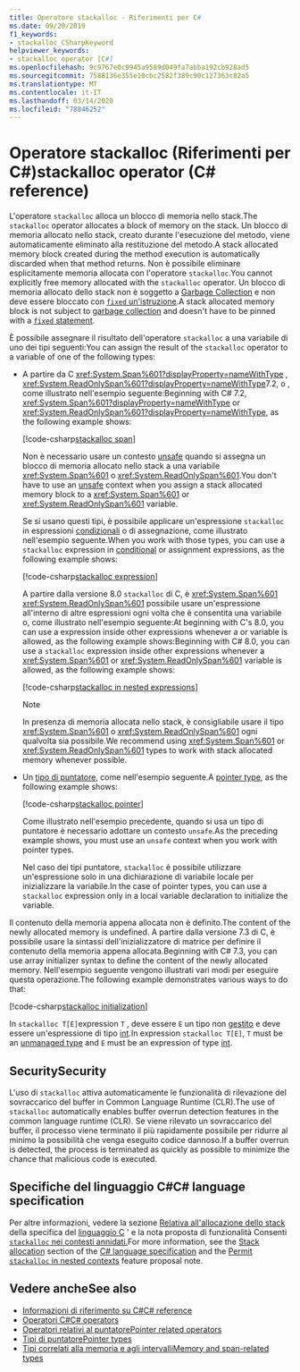 ```yaml
---
title: Operatore stackalloc - Riferimenti per C#
ms.date: 09/20/2019
f1_keywords:
- stackalloc_CSharpKeyword
helpviewer_keywords:
- stackalloc operator [C#]
ms.openlocfilehash: 9c9767e0c9945a9589d049fa7abba192cb928ad5
ms.sourcegitcommit: 7588136e355e10cbc2582f389c90c127363c02a5
ms.translationtype: MT
ms.contentlocale: it-IT
ms.lasthandoff: 03/14/2020
ms.locfileid: "78846252"
---
```

# <a name="stackalloc-operator-c-reference"></a><span data-ttu-id="7f908-102">Operatore stackalloc (Riferimenti per C#)</span><span class="sxs-lookup"><span data-stu-id="7f908-102">stackalloc operator (C# reference)</span></span>

<span data-ttu-id="7f908-103">L'operatore `stackalloc` alloca un blocco di memoria nello stack.</span><span class="sxs-lookup"><span data-stu-id="7f908-103">The `stackalloc` operator allocates a block of memory on the stack.</span></span> <span data-ttu-id="7f908-104">Un blocco di memoria allocato nello stack, creato durante l'esecuzione del metodo, viene automaticamente eliminato alla restituzione del metodo.</span><span class="sxs-lookup"><span data-stu-id="7f908-104">A stack allocated memory block created during the method execution is automatically discarded when that method returns.</span></span> <span data-ttu-id="7f908-105">Non è possibile eliminare esplicitamente memoria allocata con l'operatore `stackalloc`.</span><span class="sxs-lookup"><span data-stu-id="7f908-105">You cannot explicitly free memory allocated with the `stackalloc` operator.</span></span> <span data-ttu-id="7f908-106">Un blocco di memoria allocato dello stack non è soggetto a [Garbage Collection](../../../standard/garbage-collection/index.md) e non deve essere bloccato con [ `fixed` un'istruzione](../keywords/fixed-statement.md).</span><span class="sxs-lookup"><span data-stu-id="7f908-106">A stack allocated memory block is not subject to [garbage collection](../../../standard/garbage-collection/index.md) and doesn't have to be pinned with a [`fixed` statement](../keywords/fixed-statement.md).</span></span>

<span data-ttu-id="7f908-107">È possibile assegnare il risultato dell'operatore `stackalloc` a una variabile di uno dei tipi seguenti:</span><span class="sxs-lookup"><span data-stu-id="7f908-107">You can assign the result of the `stackalloc` operator to a variable of one of the following types:</span></span>

- <span data-ttu-id="7f908-108">A partire da C <xref:System.Span%601?displayProperty=nameWithType> , <xref:System.ReadOnlySpan%601?displayProperty=nameWithType>7.2, o , come illustrato nell'esempio seguente:</span><span class="sxs-lookup"><span data-stu-id="7f908-108">Beginning with C# 7.2, <xref:System.Span%601?displayProperty=nameWithType> or <xref:System.ReadOnlySpan%601?displayProperty=nameWithType>, as the following example shows:</span></span>

  [!code-csharp[stackalloc span](snippets/StackallocOperator.cs#AssignToSpan)]

  <span data-ttu-id="7f908-109">Non è necessario usare un contesto [unsafe](../keywords/unsafe.md) quando si assegna un blocco di memoria allocato nello stack a una variabile <xref:System.Span%601> o <xref:System.ReadOnlySpan%601>.</span><span class="sxs-lookup"><span data-stu-id="7f908-109">You don't have to use an [unsafe](../keywords/unsafe.md) context when you assign a stack allocated memory block to a <xref:System.Span%601> or <xref:System.ReadOnlySpan%601> variable.</span></span>

  <span data-ttu-id="7f908-110">Se si usano questi tipi, è possibile applicare un'espressione `stackalloc` in espressioni [condizionali](conditional-operator.md) o di assegnazione, come illustrato nell'esempio seguente.</span><span class="sxs-lookup"><span data-stu-id="7f908-110">When you work with those types, you can use a `stackalloc` expression in [conditional](conditional-operator.md) or assignment expressions, as the following example shows:</span></span>

  [!code-csharp[stackalloc expression](snippets/StackallocOperator.cs#AsExpression)]

  <span data-ttu-id="7f908-111">A partire dalla versione 8.0 `stackalloc` di C, è <xref:System.Span%601> <xref:System.ReadOnlySpan%601> possibile usare un'espressione all'interno di altre espressioni ogni volta che è consentita una variabile o, come illustrato nell'esempio seguente:At beginning with C's 8.0, you can use a expression inside other expressions whenever a or variable is allowed, as the following example shows:</span><span class="sxs-lookup"><span data-stu-id="7f908-111">Beginning with C# 8.0, you can use a `stackalloc` expression inside other expressions whenever a <xref:System.Span%601> or <xref:System.ReadOnlySpan%601> variable is allowed, as the following example shows:</span></span>

  [!code-csharp[stackalloc in nested expressions](snippets/StackallocOperator.cs#Nested)]

  > [!NOTE]
  > <span data-ttu-id="7f908-112">In presenza di memoria allocata nello stack, è consigliabile usare il tipo <xref:System.Span%601> o <xref:System.ReadOnlySpan%601> ogni qualvolta sia possibile.</span><span class="sxs-lookup"><span data-stu-id="7f908-112">We recommend using <xref:System.Span%601> or <xref:System.ReadOnlySpan%601> types to work with stack allocated memory whenever possible.</span></span>

- <span data-ttu-id="7f908-113">Un [tipo di puntatore](../../programming-guide/unsafe-code-pointers/pointer-types.md), come nell'esempio seguente.</span><span class="sxs-lookup"><span data-stu-id="7f908-113">A [pointer type](../../programming-guide/unsafe-code-pointers/pointer-types.md), as the following example shows:</span></span>

  [!code-csharp[stackalloc pointer](snippets/StackallocOperator.cs#AssignToPointer)]

  <span data-ttu-id="7f908-114">Come illustrato nell'esempio precedente, quando si usa un tipo di puntatore è necessario adottare un contesto `unsafe`.</span><span class="sxs-lookup"><span data-stu-id="7f908-114">As the preceding example shows, you must use an `unsafe` context when you work with pointer types.</span></span>

  <span data-ttu-id="7f908-115">Nel caso dei tipi puntatore, `stackalloc` è possibile utilizzare un'espressione solo in una dichiarazione di variabile locale per inizializzare la variabile.</span><span class="sxs-lookup"><span data-stu-id="7f908-115">In the case of pointer types, you can use a `stackalloc` expression only in a local variable declaration to initialize the variable.</span></span>

<span data-ttu-id="7f908-116">Il contenuto della memoria appena allocata non è definito.</span><span class="sxs-lookup"><span data-stu-id="7f908-116">The content of the newly allocated memory is undefined.</span></span> <span data-ttu-id="7f908-117">A partire dalla versione 7.3 di C, è possibile usare la sintassi dell'inizializzatore di matrice per definire il contenuto della memoria appena allocata.</span><span class="sxs-lookup"><span data-stu-id="7f908-117">Beginning with C# 7.3, you can use array initializer syntax to define the content of the newly allocated memory.</span></span> <span data-ttu-id="7f908-118">Nell'esempio seguente vengono illustrati vari modi per eseguire questa operazione.</span><span class="sxs-lookup"><span data-stu-id="7f908-118">The following example demonstrates various ways to do that:</span></span>

[!code-csharp[stackalloc initialization](snippets/StackallocOperator.cs#StackallocInit)]

<span data-ttu-id="7f908-119">In `stackalloc T[E]`expression `T` , deve essere `E` un tipo non [gestito](../builtin-types/unmanaged-types.md) e deve essere un'espressione di tipo [int](../builtin-types/integral-numeric-types.md).</span><span class="sxs-lookup"><span data-stu-id="7f908-119">In expression `stackalloc T[E]`, `T` must be an [unmanaged type](../builtin-types/unmanaged-types.md) and `E` must be an expression of type [int](../builtin-types/integral-numeric-types.md).</span></span>

## <a name="security"></a><span data-ttu-id="7f908-120">Security</span><span class="sxs-lookup"><span data-stu-id="7f908-120">Security</span></span>

<span data-ttu-id="7f908-121">L'uso di `stackalloc` attiva automaticamente le funzionalità di rilevazione del sovraccarico del buffer in Common Language Runtime (CLR).</span><span class="sxs-lookup"><span data-stu-id="7f908-121">The use of `stackalloc` automatically enables buffer overrun detection features in the common language runtime (CLR).</span></span> <span data-ttu-id="7f908-122">Se viene rilevato un sovraccarico del buffer, il processo viene terminato il più rapidamente possibile per ridurre al minimo la possibilità che venga eseguito codice dannoso.</span><span class="sxs-lookup"><span data-stu-id="7f908-122">If a buffer overrun is detected, the process is terminated as quickly as possible to minimize the chance that malicious code is executed.</span></span>

## <a name="c-language-specification"></a><span data-ttu-id="7f908-123">Specifiche del linguaggio C#</span><span class="sxs-lookup"><span data-stu-id="7f908-123">C# language specification</span></span>

<span data-ttu-id="7f908-124">Per altre informazioni, vedere la sezione [Relativa all'allocazione dello stack](~/_csharplang/spec/unsafe-code.md#stack-allocation) della specifica del [linguaggio C](~/_csharplang/spec/introduction.md) ' e la nota proposta di funzionalità Consenti [ `stackalloc` nei contesti annidati.](~/_csharplang/proposals/csharp-8.0/nested-stackalloc.md)</span><span class="sxs-lookup"><span data-stu-id="7f908-124">For more information, see the [Stack allocation](~/_csharplang/spec/unsafe-code.md#stack-allocation) section of the [C# language specification](~/_csharplang/spec/introduction.md) and the [Permit `stackalloc` in nested contexts](~/_csharplang/proposals/csharp-8.0/nested-stackalloc.md) feature proposal note.</span></span>

## <a name="see-also"></a><span data-ttu-id="7f908-125">Vedere anche</span><span class="sxs-lookup"><span data-stu-id="7f908-125">See also</span></span>

- [<span data-ttu-id="7f908-126">Informazioni di riferimento su C#</span><span class="sxs-lookup"><span data-stu-id="7f908-126">C# reference</span></span>](../index.md)
- [<span data-ttu-id="7f908-127">Operatori C#</span><span class="sxs-lookup"><span data-stu-id="7f908-127">C# operators</span></span>](index.md)
- [<span data-ttu-id="7f908-128">Operatori relativi al puntatore</span><span class="sxs-lookup"><span data-stu-id="7f908-128">Pointer related operators</span></span>](pointer-related-operators.md)
- [<span data-ttu-id="7f908-129">Tipi di puntatore</span><span class="sxs-lookup"><span data-stu-id="7f908-129">Pointer types</span></span>](../../programming-guide/unsafe-code-pointers/pointer-types.md)
- [<span data-ttu-id="7f908-130">Tipi correlati alla memoria e agli intervalli</span><span class="sxs-lookup"><span data-stu-id="7f908-130">Memory and span-related types</span></span>](../../../standard/memory-and-spans/index.md)
